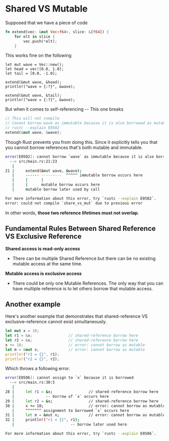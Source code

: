 # Shared VS Mutable

Supposed that we have a piece of code
```rust
fn extend(vec: &mut Vec<f64>, slice: &[f64]) {
    for elt in slice {
        vec.push(*elt);
    }
```

This works fine on the following
```
let mut wave = Vec::new();
let head = vec![0.0, 1.0];
let tail = [0.0, -1.0];

extend(&mut wave, &head);
println!("wave = {:?}", &wave);

extend(&mut wave, &tail);
println!("wave = {:?}", &wave);
```

But when it comes to self-referencing -- This one breaks
```rust
// This will not compile
// Cannot borrow wave as immutable because it is also borrowed as mutable
// rustc --explain E0502
extend(&mut wave, &wave);
```

Though Rust prevents you from doing this. Since it explicitly tells you that you cannot borrow references that's both mutable and immutable.

```bash
error[E0502]: cannot borrow `wave` as immutable because it is also borrowed as mutable
  --> src/main.rs:21:23
   |
21 |     extend(&mut wave, &wave);
   |     ------ ---------  ^^^^^ immutable borrow occurs here
   |     |      |
   |     |      mutable borrow occurs here
   |     mutable borrow later used by call

For more information about this error, try `rustc --explain E0502`.
error: could not compile `share_vs_mut` due to previous error
```
In other words, **those two reference lifetimes must not overlap**.

## Fundamental Rules Between Shared Reference VS Exclusive Reference
**Shared access is read-only access**
- There can be multiple Shared Reference but there can be no existing mutable access at the same time.

**Mutable access is exclusive access**
- There could be only one Mutable References. The only way that you can have multiple reference is to let others borrow that mutable access.

## Another example

Here's another example that demonstrates that shared-reference VS exclusive-reference cannot exist simultaneously.

```rust
let mut x = 10;
let r1 = &x;                // shared-reference borrow here
let r2 = &x;                // shared-reference borrow here
x += 10;                    // error: cannot borrow as mutable 
let m = &mut x;             // error: cannot borrow as mutable
println!("r1 = {}", r1);
println!("r2 = {}", r2);
```
Which throws a following error.

```bash
error[E0506]: cannot assign to `x` because it is borrowed
  --> src/main.rs:30:5
   |
28 |     let r1 = &x;                // shared-reference borrow here
   |              -- borrow of `x` occurs here
29 |     let r2 = &x;                // shared-reference borrow here
30 |     x += 10;                    // error: cannot borrow as mutable 
   |     ^^^^^^^ assignment to borrowed `x` occurs here
31 |     let m = &mut x;             // error: cannot borrow as mutable
32 |     println!("r1 = {}", r1);
   |                         -- borrow later used here

For more information about this error, try `rustc --explain E0506`.
```